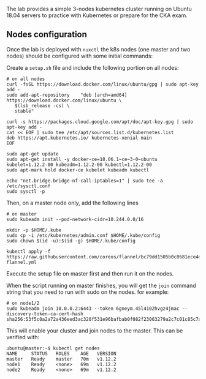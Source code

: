 The lab provides a simple 3-nodes kubernetes cluster running on Ubuntu 18.04 servers to practice with Kubernetes or prepare for the CKA exam.

## Nodes configuration
Once the lab is deployed with `nuxctl` the k8s nodes (one master and two nodes) should be configured with some initial commands:

Create a `setup.sh` file and include the following portion on all nodes:
```
# on all nodes
curl -fsSL https://download.docker.com/linux/ubuntu/gpg | sudo apt-key add -
sudo add-apt-repository    "deb [arch=amd64] https://download.docker.com/linux/ubuntu \
   $(lsb_release -cs) \
   stable"

curl -s https://packages.cloud.google.com/apt/doc/apt-key.gpg | sudo apt-key add -
cat << EOF | sudo tee /etc/apt/sources.list.d/kubernetes.list
deb https://apt.kubernetes.io/ kubernetes-xenial main
EOF

sudo apt-get update
sudo apt-get install -y docker-ce=18.06.1~ce~3-0~ubuntu kubelet=1.12.2-00 kubeadm=1.12.2-00 kubectl=1.12.2-00
sudo apt-mark hold docker-ce kubelet kubeadm kubectl

echo "net.bridge.bridge-nf-call-iptables=1" | sudo tee -a /etc/sysctl.conf
sudo sysctl -p
```

Then, on a master node only, add the following lines
```
# on master
sudo kubeadm init --pod-network-cidr=10.244.0.0/16

mkdir -p $HOME/.kube
sudo cp -i /etc/kubernetes/admin.conf $HOME/.kube/config
sudo chown $(id -u):$(id -g) $HOME/.kube/config

kubectl apply -f https://raw.githubusercontent.com/coreos/flannel/bc79dd1505b0c8681ece4de4c0d86c5cd2643275/Documentation/kube-flannel.yml
```

Execute the setup file on master first and then run it on the nodes.

When the script running on master finishes, you will get the `join` command string that you need to run with sudo on the nodes. for example:

```
# on node1/2
sudo kubeadm join 10.0.0.2:6443 --token 6gneym.45l4102hvgz4jmac --discovery-token-ca-cert-hash sha256:53f5c0a2a72a436eed3ac320f531e96bafbab0f082f23063279a2c7c01c85c7a
```

This will enable your cluster and join nodes to the master. This can be verified with:
```
ubuntu@master:~$ kubectl get nodes
NAME     STATUS   ROLES    AGE   VERSION
master   Ready    master   70m   v1.12.2
node1    Ready    <none>   69m   v1.12.2
node2    Ready    <none>   69m   v1.12.2
```